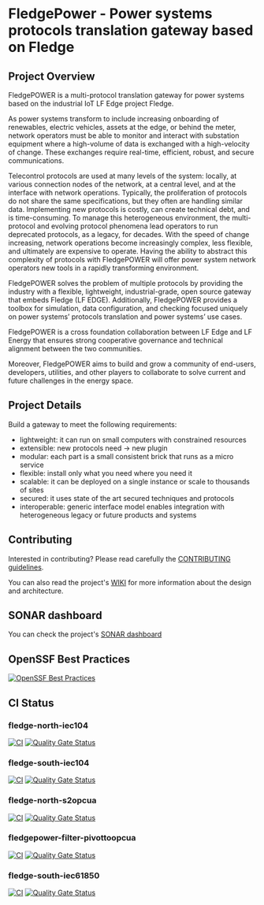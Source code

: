 # FledgePower - Power systems protocols translation gateway based on Fledge

## Project Overview

FledgePOWER is a multi-protocol translation gateway for power systems based on the industrial IoT LF Edge project Fledge.

As power systems transform to include increasing onboarding of renewables, electric vehicles, assets at the edge, or behind the meter, network operators must be able to monitor and interact with substation equipment where a high-volume of data is exchanged with a high-velocity of change. These exchanges require real-time, efficient, robust, and secure communications.

Telecontrol protocols are used at many levels of the system: locally, at various connection nodes of the network, at a central level, and at the interface with network operations. Typically, the proliferation of protocols do not share the same specifications, but they often are handling similar data. Implementing new protocols is costly, can create technical debt, and is time-consuming. To manage this heterogeneous environment, the multi-protocol and evolving protocol phenomena lead operators to run deprecated protocols, as a legacy, for decades. With the speed of change increasing, network operations become increasingly complex, less flexible, and ultimately are expensive to operate. Having the ability to abstract this complexity of protocols with FledgePOWER will offer power system network operators new tools in a rapidly transforming environment.

FledgePOWER solves the problem of multiple protocols by providing the industry with a flexible, lightweight, industrial-grade, open source gateway that embeds Fledge (LF EDGE). Additionally, FledgePOWER provides a toolbox for simulation, data configuration, and checking focused uniquely on power systems’ protocols translation and power systems’ use cases. 

FledgePOWER is a cross foundation collaboration between LF Edge and LF Energy that ensures strong cooperative governance and technical alignment between the two communities.

Moreover, FledgePOWER aims to build and grow a community of end-users, developers, utilities, and other players to collaborate to solve current and future challenges in the energy space.


## Project Details

Build a gateway to meet the following requirements:

- lightweight: it can run on small computers with constrained resources
- extensible: new protocols need → new plugin
- modular: each part is a small consistent brick that runs as a micro service
- flexible: install only what you need where you need it
- scalable: it can be deployed on a single instance or scale to thousands of sites
- secured: it uses state of the art secured techniques and protocols
- interoperable: generic interface model enables integration with heterogeneous legacy or future products and systems

## Contributing

Interested in contributing? Please read carefully the [CONTRIBUTING guidelines](https://github.com/fledge-power/contributing/blob/main/CONTRIBUTING.md).

You can also read the project's [WIKI](https://wiki.lfenergy.org/display/FLED/FledgePower) for more information about the design and architecture.

## SONAR dashboard

You can check the project's [SONAR dashboard](https://sonarcloud.io/organizations/fledge-power/projects) 

## OpenSSF Best Practices
[![OpenSSF Best Practices](https://bestpractices.coreinfrastructure.org/projects/5969/badge)](https://bestpractices.coreinfrastructure.org/projects/5969)

## CI Status
### fledge-north-iec104
[![CI](https://github.com/fledge-power/fledge-north-iec104/actions/workflows/ci.yml/badge.svg)](https://github.com/fledge-power/fledge-north-iec104/actions/workflows/ci.yml)
[![Quality Gate Status](https://sonarcloud.io/api/project_badges/measure?project=fledge-power_fledge-north-iec104&metric=alert_status)](https://sonarcloud.io/dashboard?id=fledge-power_fledge-north-iec104)
### fledge-south-iec104
[![CI](https://github.com/fledge-power/fledge-south-iec104/actions/workflows/ci.yml/badge.svg)](https://github.com/fledge-power/fledge-south-iec104/actions/workflows/ci.yml)
[![Quality Gate Status](https://sonarcloud.io/api/project_badges/measure?project=fledge-power_fledge-south-iec104&metric=alert_status)](https://sonarcloud.io/dashboard?id=fledge-power_fledge-south-iec104)
### fledge-north-s2opcua
[![CI](https://github.com/fledge-power/fledge-north-s2opcua/actions/workflows/ci.yml/badge.svg)](https://github.com/fledge-power/fledge-north-s2opcua/actions/workflows/ci.yml)
[![Quality Gate Status](https://sonarcloud.io/api/project_badges/measure?project=fledge-power_fledge-north-s2opcua&metric=alert_status)](https://sonarcloud.io/dashboard?id=fledge-power_fledge-north-s2opcua)
### fledgepower-filter-pivottoopcua
[![CI](https://github.com/fledge-power/fledgepower-filter-pivottoopcua/actions/workflows/ci.yml/badge.svg)](https://github.com/fledge-power/fledgepower-filter-pivottoopcua/actions/workflows/ci.yml)
[![Quality Gate Status](https://sonarcloud.io/api/project_badges/measure?project=fledge-power_fledgepower-filter-pivottoopcua&metric=alert_status)](https://sonarcloud.io/dashboard?id=fledge-power_fledgepower-filter-pivottoopcua)
### fledge-south-iec61850
[![CI](https://github.com/fledge-power/fledge-south-iec61850/actions/workflows/ci.yml/badge.svg)](https://github.com/fledge-power/fledge-south-iec61850/actions/workflows/ci.yml)
[![Quality Gate Status](https://sonarcloud.io/api/project_badges/measure?project=fledge-power_fledge-south-iec61850&metric=alert_status)](https://sonarcloud.io/dashboard?id=fledge-power_fledge-south-iec61850)
